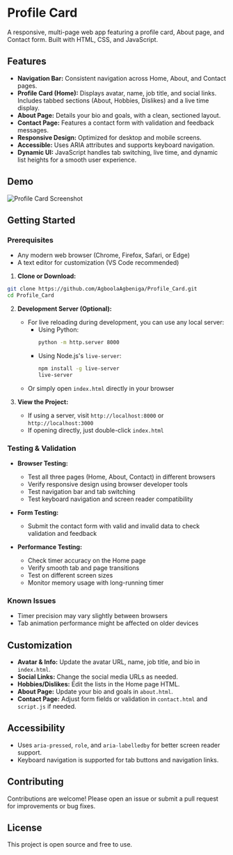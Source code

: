 # Profile Card


A responsive, multi-page web app featuring a profile card, About page, and Contact form. Built with HTML, CSS, and JavaScript.

## Features


- **Navigation Bar:** Consistent navigation across Home, About, and Contact pages.
- **Profile Card (Home):** Displays avatar, name, job title, and social links. Includes tabbed sections (About, Hobbies, Dislikes) and a live time display.
- **About Page:** Details your bio and goals, with a clean, sectioned layout.
- **Contact Page:** Features a contact form with validation and feedback messages.
- **Responsive Design:** Optimized for desktop and mobile screens.
- **Accessible:** Uses ARIA attributes and supports keyboard navigation.
- **Dynamic UI:** JavaScript handles tab switching, live time, and dynamic list heights for a smooth user experience.

## Demo

![Profile Card Screenshot](demo-screenshot.png)

## Getting Started

### Prerequisites
- Any modern web browser (Chrome, Firefox, Safari, or Edge)
- A text editor for customization (VS Code recommended)

1. **Clone or Download:**
  ```bash
  git clone https://github.com/AgboolaAgbeniga/Profile_Card.git
  cd Profile_Card
  ```

2. **Development Server (Optional):**
   - For live reloading during development, you can use any local server:
     - Using Python:
       ```bash
       python -m http.server 8000
       ```
     - Using Node.js's `live-server`:
       ```bash
       npm install -g live-server
       live-server
       ```
   - Or simply open `index.html` directly in your browser

3. **View the Project:**
   - If using a server, visit `http://localhost:8000` or `http://localhost:3000`
   - If opening directly, just double-click `index.html`


### Testing & Validation
- **Browser Testing:**
  - Test all three pages (Home, About, Contact) in different browsers
  - Verify responsive design using browser developer tools
  - Test navigation bar and tab switching
  - Test keyboard navigation and screen reader compatibility

- **Form Testing:**
  - Submit the contact form with valid and invalid data to check validation and feedback

- **Performance Testing:**
  - Check timer accuracy on the Home page
  - Verify smooth tab and page transitions
  - Test on different screen sizes
  - Monitor memory usage with long-running timer

### Known Issues
- Timer precision may vary slightly between browsers
- Tab animation performance might be affected on older devices


## Customization

- **Avatar & Info:** Update the avatar URL, name, job title, and bio in `index.html`.
- **Social Links:** Change the social media URLs as needed.
- **Hobbies/Dislikes:** Edit the lists in the Home page HTML.
- **About Page:** Update your bio and goals in `about.html`.
- **Contact Page:** Adjust form fields or validation in `contact.html` and `script.js` if needed.


## Accessibility

- Uses `aria-pressed`, `role`, and `aria-labelledby` for better screen reader support.
- Keyboard navigation is supported for tab buttons and navigation links.

## Contributing

Contributions are welcome! Please open an issue or submit a pull request for improvements or bug fixes.

## License

This project is open source and free to use.